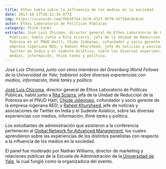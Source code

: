 ```yaml
---
title: Ethos habla sobre la influencia de los medios en la sociedad
date: 2017-10-17T16:12:34.977Z
img: https://ucarecdn.com/f6b587e4-3e76-4327-9570-42710dc8c0cd/
autor: Ethos Laboratorio de Políticas Públicas
category: think-tanks
extracto: José Luis Chicoma, director general de Ethos Laboratorio de Políticas
  Públicas, habló junto a Rita Sciarra, jefa de la Unidad de Reducción de la
  Pobreza en el PNUD Haití; Chude Jideonwo, cofundador y socio gerente de la
  empresa nigeriana RED; y Raheel Khursheed, jefe de noticias y asociaciones de
  Twitter en India y el Sudeste Asiático, sobre las diversas experiencias con
  medios, información, think tanks y política.
---
```

*José Luis Chicoma, junto con otros miembros del Greenberg World Fellows de la Universidad de Yale, hablaron sobre diversas experiencias con medios, información, think tanks y política.*

[José Luis Chicoma](http://worldfellows.yale.edu/jose-luis-chicoma), director general de Ethos Laboratorio de Políticas Públicas, habló junto a [Rita Sciarra](http://worldfellows.yale.edu/rita-sciarra), jefa de la Unidad de Reducción de la Pobreza en el PNUD Haití; [Chude Jideonwo](http://worldfellows.yale.edu/chude-jideonwo), cofundador y socio gerente de la empresa nigeriana RED; y [Raheel Khursheed](http://worldfellows.yale.edu/raheel-khursheed), jefe de noticias y asociaciones de Twitter en India y el Sudeste Asiático, sobre las diversas experiencias con medios, información, *think tanks* y política.

Los estudiantes de administración que asistieron a la conferencia pertenecen al [Global Network for Advanced Management](http://advancedmanagement.net/), los cuales aprendieron sobre las experiencias de los distintos panelistas con respecto a la influencia de los medios en la sociedad. 

El panel fue moderado por Nathan Williams, director de marketing y relaciones públicas de la Escuela de Administración de la[ Universidad de Yale](https://www.yale.edu/), la cual fungió como la organizadora del evento.